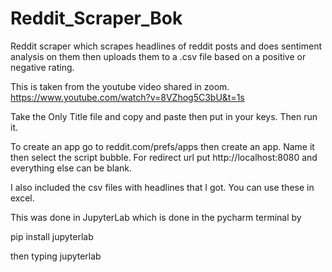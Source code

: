 # Reddit_Scraper_Bok

Reddit scraper which scrapes headlines of reddit posts and does sentiment analysis on them then uploads them to a .csv file based on a positive or negative rating.

This is taken from the youtube video shared in zoom. https://www.youtube.com/watch?v=8VZhog5C3bU&t=1s

Take the Only Title file and copy and paste then put in your keys. Then run it.


To create an app go to reddit.com/prefs/apps then create an app. Name it then select the script bubble.
For redirect url put http://localhost:8080 and everything else can be blank.


I also included the csv files with headlines that I got. You can use these in excel.

This was done in JupyterLab which is done in the pycharm terminal by 

pip install jupyterlab

then typing jupyterlab
